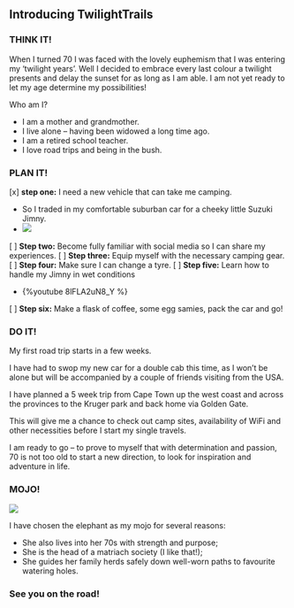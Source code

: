 ## Introducing TwilightTrails

### THINK IT!


When I turned 70 I was faced with the lovely euphemism that I was entering my ‘twilight years’.   Well I decided to embrace every last colour a twilight presents and delay the sunset for as long as I am able.  I am not yet ready to let my age determine my possibilities!

Who am I?

* I am a mother and grandmother. 
* I live alone – having been widowed a long time ago.
* I am a retired school teacher.
* I love road trips and being in the bush.

### PLAN IT!

[x] **step one:** I need a new vehicle that can take me camping.  
  - So I traded in my comfortable suburban car for a cheeky little Suzuki Jimny. 
  - ![](https://i.imgur.com/AvbK7MD.jpg)

[ ] **Step two:** Become fully familiar with social media so I can share my experiences.
[ ] **Step three:** Equip myself with the necessary camping gear. 
[ ] **Step four:** Make sure I can change a tyre.
[ ] **Step five:** Learn how to handle my Jimny in wet conditions
  - {%youtube 8lFLA2uN8_Y %}
  
[ ] **Step six:** Make a flask of coffee, some egg samies, pack the car and go!

### DO IT!

My first road trip starts in a few weeks. 

I have had to swop my new car for a double cab this time, as I won’t be alone but will be accompanied by a couple of friends visiting from the USA. 

I have planned a 5 week trip from Cape Town up the west coast and across the provinces to the Kruger park and back home via Golden Gate. 

This will give me a chance to check out camp sites, availability of WiFi and other necessities before I start my single travels. 

I am ready to go – to prove to myself that with determination and passion, 70 is not too old to start a new direction, to look for inspiration and adventure in life.

### MOJO!

![](https://i.imgur.com/crLL8AP.png)


I have chosen the elephant as my mojo for several reasons:

* She also lives into her 70s with strength and purpose; 
* She is the head of a matriach society (I like that!); 
* She guides her family herds safely down well-worn paths to favourite watering holes. 

###  See you on the road!
